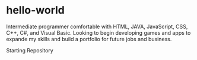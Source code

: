 hello-world
===========

Intermediate programmer comfortable with HTML, JAVA, JavaScript, CSS, C++, C#, and Visual Basic. Looking to begin developing games and apps to expande my skills and build a portfolio for future jobs and business.

Starting Repository
